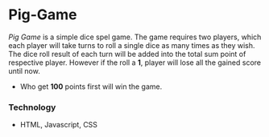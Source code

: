 # Pig-Game
_Pig Game_ is a simple dice spel game. The game requires two players, which each player will take turns to roll a single dice as many times as they wish. The dice roll result of each turn will be added into the total sum point of respective player. However if the roll a __1__, player will lose all the gained score until now.
- Who get __100__ points first will win the game.
### Technology
- HTML, Javascript, CSS

